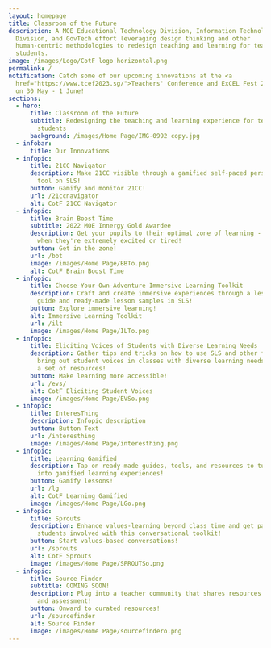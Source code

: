 ```yaml
---
layout: homepage
title: Classroom of the Future
description: A MOE Educational Technology Division, Information Technology
  Division, and GovTech effort leveraging design thinking and other
  human-centric methodologies to redesign teaching and learning for teachers and
  students.
image: /images/Logo/CotF logo horizontal.png
permalink: /
notification: Catch some of our upcoming innovations at the <a
  href="https://www.tcef2023.sg/">Teachers' Conference and ExCEL Fest 2023</a>
  on 30 May - 1 June!
sections:
  - hero:
      title: Classroom of the Future
      subtitle: Redesigning the teaching and learning experience for teachers and
        students
      background: /images/Home Page/IMG-0992 copy.jpg
  - infobar:
      title: Our Innovations
  - infopic:
      title: 21CC Navigator
      description: Make 21CC visible through a gamified self-paced personal growth
        tool on SLS!
      button: Gamify and monitor 21CC!
      url: /21ccnavigator
      alt: CotF 21CC Navigator
  - infopic:
      title: Brain Boost Time
      subtitle: 2022 MOE Innergy Gold Awardee
      description: Get your pupils to their optimal zone of learning -  especially
        when they're extremely excited or tired!
      button: Get in the zone!
      url: /bbt
      image: /images/Home Page/BBTo.png
      alt: CotF Brain Boost Time
  - infopic:
      title: Choose-Your-Own-Adventure Immersive Learning Toolkit
      description: Craft and create immersive experiences through a lesson design
        guide and ready-made lesson samples in SLS!
      button: Explore immersive learning!
      alt: Immersive Learning Toolkit
      url: /ilt
      image: /images/Home Page/ILTo.png
  - infopic:
      title: Eliciting Voices of Students with Diverse Learning Needs
      description: Gather tips and tricks on how to use SLS and other features to
        bring out student voices in classes with diverse learning needs through
        a set of resources!
      button: Make learning more accessible!
      url: /evs/
      alt: CotF Eliciting Student Voices
      image: /images/Home Page/EVSo.png
  - infopic:
      title: InteresThing
      description: Infopic description
      button: Button Text
      url: /interesthing
      image: /images/Home Page/interesthing.png
  - infopic:
      title: Learning Gamified
      description: Tap on ready-made guides, tools, and resources to turn your lessons
        into gamified learning experiences!
      button: Gamify lessons!
      url: /lg
      alt: CotF Learning Gamified
      image: /images/Home Page/LGo.png
  - infopic:
      title: Sprouts
      description: Enhance values-learning beyond class time and get parents and
        students involved with this conversational toolkit!
      button: Start values-based conversations!
      url: /sprouts
      alt: CotF Sprouts
      image: /images/Home Page/SPROUTSo.png
  - infopic:
      title: Source Finder
      subtitle: COMING SOON!
      description: Plug into a teacher community that shares resources for teaching
        and assessment!
      button: Onward to curated resources!
      url: /sourcefinder
      alt: Source Finder
      image: /images/Home Page/sourcefindero.png
---
```

